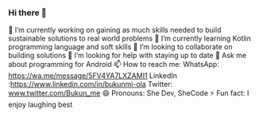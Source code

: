 ### Hi there 👋

<!--
**BukunmiOla/BukunmiOla** is a ✨ _special_ ✨ repository because its `README.md` (this file) appears on your GitHub profile.

Here are some ideas to get you started:

- 🔭 I’m currently working on ...
- 🌱 I’m currently learning ...
- 👯 I’m looking to collaborate on ...
- 🤔 I’m looking for help with ...
- 💬 Ask me about ...
- 📫 How to reach me: ...
- 😄 Pronouns: ...
- ⚡ Fun fact: ...
-->
🔭 I’m currently working on gaining as much skills needed to build sustainable solutions to real world problems
🌱 I’m currently learning Kotlin programming language and soft skills 
👯 I’m looking to collaborate on building solutions
🤔 I’m looking for help with staying up to date
💬 Ask me about programming for Android
📫 How to reach me: WhatsApp: https://wa.me/message/5FV4YA7LXZAMI1 LinkedIn :https://www.linkedin.com/in/bukunmi-ola Twitter: www.twitter.com/Bukun_me 
😄 Pronouns: She Dev, SheCode
⚡ Fun fact: I enjoy laughing best
